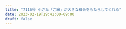 ```yaml
---
title: "7116号 小さな「ご縁」が大きな機会をもたらしてくれる"
date: 2023-02-19T19:41:00+09:00
draft: false
---
```


```
```

```
```
